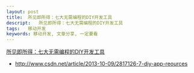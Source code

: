 ```yaml
---
layout: post
title:  所见即所得：七大无需编程的DIY开发工具
descript:   所见即所得：七大无需编程的DIY开发工具
tags:   移动开发
keywords: 移动开发, 文章分享, 一定要看
---
```

[所见即所得：七大无需编程的DIY开发工具](http://www.csdn.net/article/2013-10-09/2817126-7-diy-app-reources/)
+ http://www.csdn.net/article/2013-10-09/2817126-7-diy-app-reources
